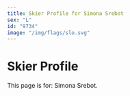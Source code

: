 ```yaml
---
title: Skier Profile for Simona Srebot
sex: "L"
id: "9734"
image: "/img/flags/slo.svg" 
---
```


# Skier Profile

This page is for: Simona Srebot.
    